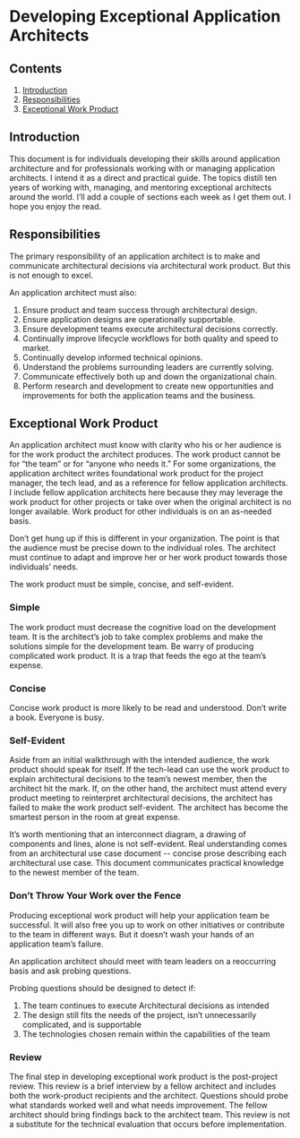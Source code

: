 # Developing Exceptional Application Architects
## Contents
1. [Introduction](#introduction)
2. [Responsibilities](#responsibilities)
3. [Exceptional Work Product](#wp)

## <a name="introduction"></a>Introduction
This document is for individuals developing their skills around application architecture and for professionals working with or managing application architects.  I intend it as a direct and practical guide.  The topics distill ten years of working with, managing, and mentoring exceptional architects around the world. I’ll add a couple of sections each week as I get them out.  I hope you enjoy the read.

## <a name="responsibilities"></a>Responsibilities
The primary responsibility of an application architect is to make and communicate architectural decisions via architectural work product.  But this is not enough to excel.
  
An application architect must also:
1. Ensure product and team success through architectural design.
2. Ensure application designs are operationally supportable.
3. Ensure development teams execute architectural decisions correctly.
4. Continually improve lifecycle workflows for both quality and speed to market.
5. Continually develop informed technical opinions.
6. Understand the problems surrounding leaders are currently solving.
7. Communicate effectively both up and down the organizational chain.
8. Perform research and development to create new opportunities and improvements for both the application teams and the business.

## <a name="wp"></a>Exceptional Work Product
An application architect must know with clarity who his or her audience is for the work product the architect produces. The work product cannot be for “the team” or for “anyone who needs it.” For some organizations, the application architect writes foundational work product for the project manager, the tech lead, and as a reference for fellow application architects. I include fellow application architects here because they may leverage the work product for other projects or take over when the original architect is no longer available. Work product for other individuals is on an as-needed basis.

Don’t get hung up if this is different in your organization. The point is that the audience must be precise down to the individual roles.  The architect must continue to adapt and improve her or her work product towards those individuals’ needs.

The work product must be simple, concise, and self-evident.

### Simple
The work product must decrease the cognitive load on the development team. It is the architect’s job to take complex problems and make the solutions simple for the development team. Be warry of producing complicated work product. It is a trap that feeds the ego at the team’s expense.

### Concise
Concise work product is more likely to be read and understood. Don’t write a book.  Everyone is busy.  

### Self-Evident
Aside from an initial walkthrough with the intended audience, the work product should speak for itself. If the tech-lead can use the work product to explain architectural decisions to the team’s newest member, then the architect hit the mark. If, on the other hand, the architect must attend every product meeting to reinterpret architectural decisions, the architect has failed to make the work product self-evident. The architect has become the smartest person in the room at great expense.

It’s worth mentioning that an interconnect diagram, a drawing of components and lines, alone is not self-evident.  Real understanding comes from an architectural use case document -- concise prose describing each architectural use case.  This document communicates practical knowledge to the newest member of the team.

### Don’t Throw Your Work over the Fence
Producing exceptional work product will help your application team be successful.  It will also free you up to work on other initiatives or contribute to the team in different ways.  But it doesn’t wash your hands of an application team’s failure.
  
An application architect should meet with team leaders on a reoccurring basis and ask probing questions. 

Probing questions should be designed to detect if:
1. The team continues to execute Architectural decisions as intended
2. The design still fits the needs of the project, isn’t unnecessarily complicated, and is supportable
3. The technologies chosen remain within the capabilities of the team

### Review
The final step in developing exceptional work product is the post-project review. This review is a brief interview by a fellow architect and includes both the work-product recipients and the architect. Questions should probe what standards worked well and what needs improvement. The fellow architect should bring findings back to the architect team. This review is not a substitute for the technical evaluation that occurs before implementation.

